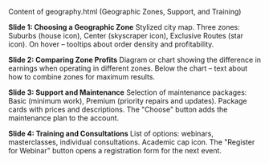 
Content of geography.html (Geographic Zones, Support, and Training)

**Slide 1: Choosing a Geographic Zone**
Stylized city map. Three zones: Suburbs (house icon), Center (skyscraper icon), Exclusive Routes (star icon). On hover – tooltips about order density and profitability.

**Slide 2: Comparing Zone Profits**
Diagram or chart showing the difference in earnings when operating in different zones. Below the chart – text about how to combine zones for maximum results.

**Slide 3: Support and Maintenance**
Selection of maintenance packages: Basic (minimum work), Premium (priority repairs and updates). Package cards with prices and descriptions. The "Choose" button adds the maintenance plan to the account.

**Slide 4: Training and Consultations**
List of options: webinars, masterclasses, individual consultations. Academic cap icon. The "Register for Webinar" button opens a registration form for the next event.